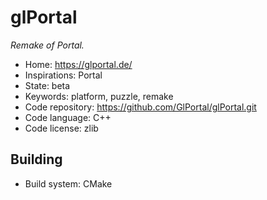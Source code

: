 # glPortal

_Remake of Portal._

- Home: https://glportal.de/
- Inspirations: Portal
- State: beta
- Keywords: platform, puzzle, remake
- Code repository: https://github.com/GlPortal/glPortal.git
- Code language: C++
- Code license: zlib

## Building

- Build system: CMake
